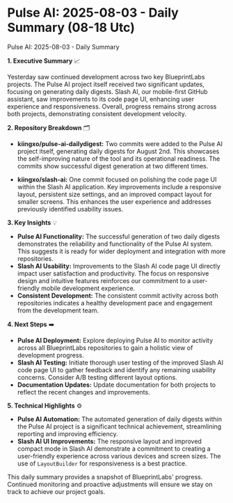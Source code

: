 # Pulse AI: 2025-08-03 - Daily Summary (08-18 Utc)

Pulse AI: 2025-08-03 - Daily Summary

**1. Executive Summary** 📈

Yesterday saw continued development across two key BlueprintLabs projects.  The Pulse AI project itself received two significant updates, focusing on generating daily digests.  Slash AI, our mobile-first GitHub assistant, saw improvements to its code page UI, enhancing user experience and responsiveness.  Overall, progress remains strong across both projects, demonstrating consistent development velocity.


**2. Repository Breakdown** 🗂️

* **kiingxo/pulse-ai-dailydigest:** Two commits were added to the Pulse AI project itself, generating daily digests for August 2nd. This showcases the self-improving nature of the tool and its operational readiness.  The commits show successful digest generation at two different times.

* **kiingxo/slash-ai:** One commit focused on polishing the code page UI within the Slash AI application.  Key improvements include a responsive layout, persistent size settings, and an improved compact layout for smaller screens. This enhances the user experience and addresses previously identified usability issues.


**3. Key Insights** 💡

* **Pulse AI Functionality:** The successful generation of two daily digests demonstrates the reliability and functionality of the Pulse AI system.  This suggests it is ready for wider deployment and integration with more repositories.
* **Slash AI Usability:** Improvements to the Slash AI code page UI directly impact user satisfaction and productivity.  The focus on responsive design and intuitive features reinforces our commitment to a user-friendly mobile development experience.
* **Consistent Development:**  The consistent commit activity across both repositories indicates a healthy development pace and engagement from the development team.


**4. Next Steps** ➡️

* **Pulse AI Deployment:** Explore deploying Pulse AI to monitor activity across all BlueprintLabs repositories to gain a holistic view of development progress.
* **Slash AI Testing:** Initiate thorough user testing of the improved Slash AI code page UI to gather feedback and identify any remaining usability concerns. Consider A/B testing different layout options.
* **Documentation Updates:** Update documentation for both projects to reflect the recent changes and improvements.


**5. Technical Highlights** ⚙️

* **Pulse AI Automation:**  The automated generation of daily digests within the Pulse AI project is a significant technical achievement, streamlining reporting and improving efficiency.
* **Slash AI UI Improvements:**  The responsive layout and improved compact mode in Slash AI demonstrate a commitment to creating a user-friendly experience across various devices and screen sizes.  The use of `LayoutBuilder` for responsiveness is a best practice.


This daily summary provides a snapshot of BlueprintLabs' progress. Continued monitoring and proactive adjustments will ensure we stay on track to achieve our project goals.
